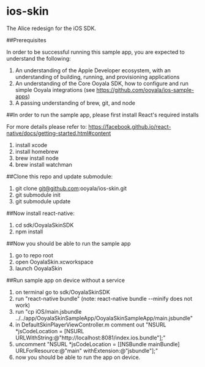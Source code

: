 # ios-skin

The Alice redesign for the iOS SDK.

##Prerequisites

In order to be successful running this sample app, you are expected to understand the following:

  1. An understanding of the Apple Developer ecosystem, with an understanding of building, running, and provisioning applications
  2. An understanding of the Core Ooyala SDK, how to configure and run simple Ooyala integrations (see https://github.com/ooyala/ios-sample-apps)
  3. A passing understanding of brew, git, and node

##In order to run the sample app, please first install React's required installs

For more details please refer to: https://facebook.github.io/react-native/docs/getting-started.html#content

  1. install xcode
  2. install homebrew
  3. brew install node
  4. brew install watchman

##Clone this repo and update submodule:
  1. git clone git@github.com:ooyala/ios-skin.git
  2. git submodule init
  3. git submodule update

##Now install react-native:

  1. cd sdk/OoyalaSkinSDK
  2. npm install

##Now you should be able to run the sample app

  1. go to repo root
  2. open OoyalaSkin.xcworkspace
  3. launch OoyalaSkin

##Run sample app on device without a service

  1. on terminal go to sdk/OoyalaSkinSDK
  2. run "react-native bundle" (note: react-native bundle --minify does not work) 
  3. run "cp iOS/main.jsbundle ../../app/OoyalaSkinSampleApp/OoyalaSkinSampleApp/main.jsbundle"
  4. in DefaultSkinPlayerViewController.m comment out "NSURL *jsCodeLocation = [NSURL URLWithString:@"http://localhost:8081/index.ios.bundle"];"
  5. uncomment "NSURL *jsCodeLocation = [[NSBundle mainBundle] URLForResource:@"main" withExtension:@"jsbundle"];"
  6. now you should be able to run the app on device.

